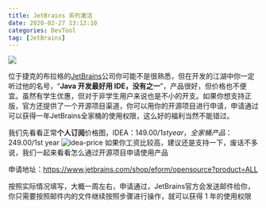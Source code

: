 ```yaml
---
title: JetBrains 系列激活 
date: 2020-02-27 13:12:10
categories: DevTool
tag: [JetBrains]
---
```


![](https://res.cloudinary.com/incoder/image/upload/v1582782666/blog/idea.png)

<!-- more -->

位于捷克的布拉格的[JetBrains](https://jetbrains.com)公司你可能不是很熟悉，但在开发的江湖中你一定听过他的名号，“**Java 开发最好用 IDE，没有之一**”，产品很好，但价格也不便宜。虽然有学生优惠，但对于非学生用户来说也是不小的开支。如果你想支持正版，官方还提供了一个开源项目渠道，你可以用你的开源项目进行申请，申请通过可以获得一年JetBrains全家桶的使用权限，这么好的福利当然不能错过。

我们先看看正常**个人订阅**价格图，IDEA：$149.00/1st year，全家桶产品：$249.00/1st year
![idea-price](https://res.cloudinary.com/incoder/image/upload/v1582782335/blog/idea-price.png)
如果你工资比较高，建议还是支持一下，废话不多说，我们一起来看看怎么通过开源项目申请使用产品

申请地址：https://www.jetbrains.com/shop/eform/opensource?product=ALL

按照实际情况填写，大概一周左右，申请通过，JetBrains官方会发送邮件给你，你只需要按照邮件内的文件继续按照步骤进行操作，就可以获得 1 年的使用权限